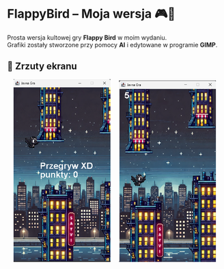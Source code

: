 # FlappyBird – Moja wersja 🎮🐉  

Prosta wersja kultowej gry **Flappy Bird** w moim wydaniu.  
Grafiki zostały stworzone przy pomocy **AI** i edytowane w programie **GIMP**.  

## 📸 Zrzuty ekranu  
<p align="center">
  <img src="presentation/scr1.png" width="45%" alt="Przegrana">
  &nbsp;&nbsp;&nbsp;
  <img src="presentation/scr2.png" width="45%" alt="Rozgrywka">
</p>
